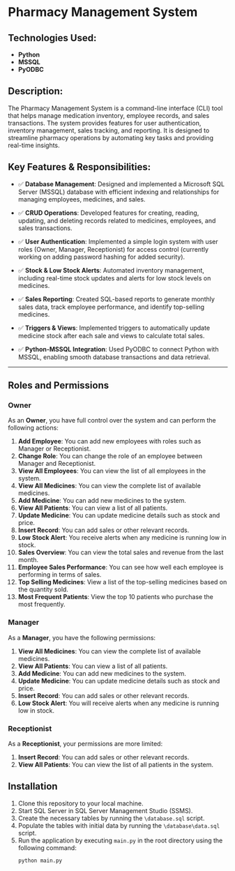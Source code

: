 # Pharmacy Management System

## Technologies Used:
- **Python**
- **MSSQL**
- **PyODBC**

## Description:
The Pharmacy Management System is a command-line interface (CLI) tool that helps manage medication inventory, employee records, and sales transactions. The system provides features for user authentication, inventory management, sales tracking, and reporting. It is designed to streamline pharmacy operations by automating key tasks and providing real-time insights.

## Key Features & Responsibilities:

- ✅ **Database Management**: Designed and implemented a Microsoft SQL Server (MSSQL) database with efficient indexing and relationships for managing employees, medicines, and sales.
  
- ✅ **CRUD Operations**: Developed features for creating, reading, updating, and deleting records related to medicines, employees, and sales transactions.

- ✅ **User Authentication**: Implemented a simple login system with user roles (Owner, Manager, Receptionist) for access control (currently working on adding password hashing for added security).

- ✅ **Stock & Low Stock Alerts**: Automated inventory management, including real-time stock updates and alerts for low stock levels on medicines.

- ✅ **Sales Reporting**: Created SQL-based reports to generate monthly sales data, track employee performance, and identify top-selling medicines.

- ✅ **Triggers & Views**: Implemented triggers to automatically update medicine stock after each sale and views to calculate total sales.

- ✅ **Python-MSSQL Integration**: Used PyODBC to connect Python with MSSQL, enabling smooth database transactions and data retrieval.

---

## Roles and Permissions

### Owner

As an **Owner**, you have full control over the system and can perform the following actions:

1. **Add Employee**: You can add new employees with roles such as Manager or Receptionist.
2. **Change Role**: You can change the role of an employee between Manager and Receptionist.
3. **View All Employees**: You can view the list of all employees in the system.
4. **View All Medicines**: You can view the complete list of available medicines.
5. **Add Medicine**: You can add new medicines to the system.
6. **View All Patients**: You can view a list of all patients.
7. **Update Medicine**: You can update medicine details such as stock and price.
8. **Insert Record**: You can add sales or other relevant records.
9. **Low Stock Alert**: You receive alerts when any medicine is running low in stock.
10. **Sales Overview**: You can view the total sales and revenue from the last month.
11. **Employee Sales Performance**: You can see how well each employee is performing in terms of sales.
12. **Top Selling Medicines**: View a list of the top-selling medicines based on the quantity sold.
13. **Most Frequent Patients**: View the top 10 patients who purchase the most frequently.

### Manager

As a **Manager**, you have the following permissions:

1. **View All Medicines**: You can view the complete list of available medicines.
2. **View All Patients**: You can view a list of all patients.
3. **Add Medicine**: You can add new medicines to the system.
4. **Update Medicine**: You can update medicine details such as stock and price.
5. **Insert Record**: You can add sales or other relevant records.
6. **Low Stock Alert**: You will receive alerts when any medicine is running low in stock.

### Receptionist

As a **Receptionist**, your permissions are more limited:

1. **Insert Record**: You can add sales or other relevant records.
2. **View All Patients**: You can view the list of all patients in the system.

## Installation

1. Clone this repository to your local machine.
2. Start SQL Server in SQL Server Management Studio (SSMS).
3. Create the necessary tables by running the `\database.sql` script.
4. Populate the tables with initial data by running the `\database\data.sql` script.
5. Run the application by executing `main.py` in the root directory using the following command:
   ```bash
   python main.py

